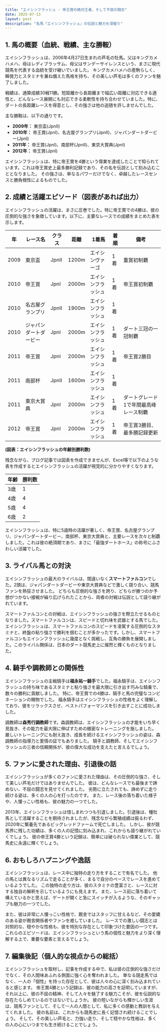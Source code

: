 ```yaml
---
title: "エイシンフラッシュ - 帝王賞の絶対王者、そして不屈の闘志"
date: 2025-07-13
layout: post
description: "名馬『エイシンフラッシュ』の伝説と魅力を深堀り"
---
```


## 1. 馬の概要（血統、戦績、主な勝鞍）

エイシンフラッシュは、2006年4月27日生まれの芦毛の牡馬。父はキングカメハメハ、母はレディブラッサム、母父はサンデーサイレンスという、まさに現代競馬を代表する血統を受け継いでいました。  キングカメハメハの産駒らしく、瞬発力とスタミナを兼ね備えた馬格を持ち、その美しい芦毛は多くのファンを魅了しました。

戦績は、通算成績30戦11勝。短距離から長距離まで幅広い距離に対応できる適性と、どんなレース展開にも対応できる柔軟性を持ち合わせていました。特に、ダートの長距離レースを得意とし、その強さは他の追随を許しませんでした。

主な勝鞍は、以下の通りです。

* **2009年：**  東京盃(JpnII)
* **2010年：**  帝王賞(JpnI)、名古屋グランプリ(JpnII)、ジャパンダートダービー(JpnI)
* **2011年：**  帝王賞(JpnI)、南部杯(JpnII)、東京大賞典(JpnI)
* **2012年：**  帝王賞(JpnI)


エイシンフラッシュは、特に帝王賞を4勝という偉業を達成したことで知られています。これは帝王賞史上最多勝利記録であり、その名を伝説として刻み込むこととなりました。  その強さは、単なるパワーだけでなく、卓越したレースセンスと勝負根性によるものでした。


## 2. 成績と活躍エピソード（図表があれば出力）

エイシンフラッシュの活躍は、まさに圧巻でした。特に帝王賞での4勝は、彼の圧倒的な強さを象徴しています。以下に、主要なレースでの成績をまとめた表を示します。


| 年 | レース名          | クラス | 距離   | 1着馬       | 着順 | 備考                                      |
|---|-------------------|-------|--------|--------------|------|-------------------------------------------|
| 2009 | 東京盃           | JpnII | 1200m  | エイシンヴァーゴ | 1着  | 重賞初制覇                               |
| 2010 | 帝王賞           | JpnI  | 2000m  | エイシンフラッシュ | 1着  | 帝王賞初制覇                               |
| 2010 | 名古屋グランプリ   | JpnII | 1900m  | エイシンフラッシュ | 1着  |                                           |
| 2010 | ジャパンダートダービー | JpnI  | 2000m  | エイシンフラッシュ | 1着  | ダート三冠の一冠制覇                        |
| 2011 | 帝王賞           | JpnI  | 2000m  | エイシンフラッシュ | 1着  | 帝王賞2勝目                               |
| 2011 | 南部杯           | JpnII | 1600m  | エイシンフラッシュ | 1着  |                                           |
| 2011 | 東京大賞典         | JpnI  | 2000m  | エイシンフラッシュ | 1着  | ダートグレード1で年間最高峰レース制覇          |
| 2012 | 帝王賞           | JpnI  | 2000m  | エイシンフラッシュ | 1着  | 帝王賞3勝目、最多勝記録更新               |


**(図表：エイシンフラッシュの年齢別勝利数)**

残念ながら、ブログ記事では図表を作成できませんが、Excel等で以下のような表を作成するとエイシンフラッシュの活躍が視覚的に分かりやすくなります。

| 年齢 | 勝利数 |
|---|---|
| 3歳 | 1 |
| 4歳 | 4 |
| 5歳 | 4 |
| 6歳 | 2 |


エイシンフラッシュは、特に5歳時の活躍が著しく、帝王賞、名古屋グランプリ、ジャパンダートダービー、南部杯、東京大賞典と、主要レースを次々と制覇しました。これは彼の絶頂期であり、まさに「最強ダートホース」の称号にふさわしい活躍でした。


## 3. ライバル馬との対決

エイシンフラッシュの最大のライバルは、間違いなく**スマートファルコン**でした。2頭は、ジャパンダートダービーや東京大賞典などで激しく競り合い、競馬ファンを熱狂させました。  どちらも圧倒的な強さを誇り、どちらが勝つのか予想がつかない接戦が繰り広げられたことから、両者の対戦は伝説として語り継がれています。

スマートファルコンとの対戦は、エイシンフラッシュの強さを際立たせるものとなりました。スマートファルコンは、スピードと切れ味を武器とする馬でした。エイシンフラッシュは、スマートファルコンのスピードを凌駕する圧倒的なスタミナと、終盤の粘り強さで勝利を掴むことが多かったです。しかし、スマートファルコンもエイシンフラッシュに幾度となく挑戦し、互角の勝負を展開しました。このライバル関係は、日本のダート競馬史上に燦然と輝くものとなりました。


## 4. 騎手や調教師との関係性

エイシンフラッシュの主戦騎手は**福永祐一騎手**でした。福永騎手は、エイシンフラッシュの持ち味であるスタミナと粘り強さを最大限に引き出す巧みな騎乗で、数々の勝利に貢献しました。  特に、帝王賞での4勝は、騎手と馬の完璧なコンビネーションの賜物でした。  福永騎手はエイシンフラッシュの性格をよく理解しており、彼をリラックスさせ、ベストパフォーマンスを引き出すことに成功しました。

調教師は**森秀行調教師**です。森調教師は、エイシンフラッシュの才能をいち早く見抜き、その能力を最大限に伸ばすための緻密なトレーニングを施しました。  厳しいトレーニングにも耐え抜き、成長を続けるエイシンフラッシュの姿は、森調教師の指導力と愛情の証でもありました。  騎手と調教師、そしてエイシンフラッシュの三者の信頼関係が、彼の偉大な成功を支えたと言えるでしょう。


## 5. ファンに愛された理由、引退後の話

エイシンフラッシュが多くのファンに愛された理由は、その圧倒的な強さ、そして美しい芦毛だけではありませんでした。  彼は、どんなレースでも最後まで諦めない、不屈の闘志を見せてくれました。  劣勢に立たされても、諦めずに走り続ける姿は、多くの人の心を打ったのです。  また、レース後の落ち着いた様子や、人懐っこい性格も、彼の魅力の一つでした。

2013年、エイシンフラッシュは惜しまれつつも引退しました。引退後は、種牡馬として活躍することを期待されましたが、残念ながら繁殖成績は振るわず、2020年に繋養先であるビッグレッドファームで死亡しました。 しかし、彼が競馬界に残した功績は、多くの人の記憶に刻み込まれ、これからも語り継がれていくでしょう。  彼の帝王賞4勝という記録は、簡単には破られない偉業として、競馬史に永遠に輝くでしょう。


## 6. おもしろハプニングや逸話

エイシンフラッシュは、レース中に独特の走り方をすることで有名でした。  他の馬とは異なるリズムで走ることが多く、まるで自分のペースでレースを進めているようでした。  この独特の走り方は、彼のスタミナの豊富さと、レースに対する独自の解釈を示しているようにも見えます。  また、レース前に落ち着いて構えているかと思えば、ゲートが開くと急にスイッチが入るような、そのギャップも魅力の一つでした。

また、彼は非常に人懐っこい性格で、厩舎ではスタッフに甘えるなど、その愛嬌のある姿が厩舎関係者やファンを癒していました。  レースでの激しい闘志とは対照的な、穏やかな性格も、彼を特別な存在として印象づけた要因の一つです。  これらのエピソードは、エイシンフラッシュという馬の個性と魅力をより深く理解する上で、重要な要素と言えるでしょう。


## 7. 編集後記（個人的な視点からの総括）

エイシンフラッシュを取材し、記事を作成する中で、私は彼の圧倒的な強さだけでなく、その人間味あふれる側面に強く心を奪われました。  単なる競走馬ではなく、一人の「個性」を持った存在として、彼は人々の心に深く刻み込まれていると感じます。  帝王賞4勝という記録は、彼の能力の高さを証明していますが、それ以上に、彼の不屈の精神、そして人々を魅了する魅力こそが、彼を伝説的な存在たらしめているのではないでしょうか。  彼の短いながらも輝かしい生涯は、競馬ファンとして、そして一人の人間として、私に多くの感動と教訓を与えてくれました。  彼の名前は、これからも競馬史に長く記憶され続けることでしょう。  そして、その美しい芦毛と、力強い走り、そして穏やかな性格は、多くの人の心にいつまでも生き続けることでしょう。
